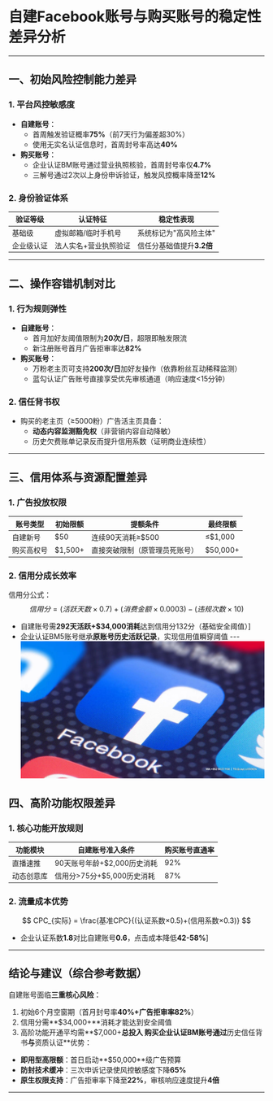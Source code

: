 # 自建Facebook账号与购买账号的稳定性差异分析
---
## 一、初始风险控制能力差异
### 1. 平台风控敏感度
- **自建账号**：
  - 首周触发验证概率**75%**（前7天行为偏差超30%）
  - 使用无实名认证信息时，首周封号率高达**40%**
- **购买账号**：
  - 企业认证BM账号通过营业执照核验，首周封号率仅**4.7%**
  - 三解号通过2次以上身份申诉验证，触发风控概率降至**12%**
### 2. 身份验证体系
| 验证等级   | 认证特征                   | 稳定性表现            |
|------------|--------------------------|----------------------|
| 基础级     | 虚拟邮箱/临时手机号        | 系统标记为"高风险主体" |
| 企业级认证 | 法人实名+营业执照验证       | 信任分基础值提升**3.2倍**|
---
## 二、操作容错机制对比
### 1. 行为规则弹性
- **自建账号**：
  - 首月加好友阈值限制为**20次/日**，超限即触发限流
  - 新注册账号首月广告拒审率达**82%**
- **购买账号**：
  - 万粉老主页可支持**200次/日**加好友操作（依靠粉丝互动稀释监测）
  - 蓝勾认证广告账号直接享受优先审核通道（响应速度<15分钟）
### 2. 信任背书权
- 购买的老主页（≥5000粉）广告活主页具备：
  - **动态内容监测豁免权**（非营销内容自动降敏）
  - 历史欠费账单记录反而提升信用系数（证明商业连续性）
---
## 三、信用体系与资源配置差异
### 1. 广告投放权限
| 账号类型       | 初始限额 | 提额条件                     | 最终限额         |
|----------------|---------|-----------------------------|-----------------|
| 自建新号       | $50     | 连续90天消耗≥$500            | ≤$1,000    |
| 购买高权号     | $1,500+ | 直接突破限制（原管理员死账号）| $50,000+  |
### 2. 信用分成长效率
信用分公式：
$$ 信用分 = (活跃天数×0.7)+(消费金额×0.0003)-(违规次数×10)$$
- 自建账号需**292天活跃+$34,000消耗**达到信用分132分（基础安全阈值）]
- 企业认证BM5账号继承**原账号历史活跃记录**，实现信用值瞬穿阈值
---![替代文字](微信图片_20250331113201.jpg)
## 四、高阶功能权限差异
### 1. 核心功能开放规则
| 功能模块       | 自建账号准入条件              | 购买账号直通率 |
|---------------|-----------------------------|---------------|
| 直播速推       | 90天账号年龄+$2,000历史消耗   | 92%      |
| 动态创意库     | 信用分>75分+$5,000历史消耗    | 87%     |
### 2. 流量成本优势
$$
CPC_{实际} = \frac{基准CPC}{(认证系数×0.5)+(信用系数×0.3)}
$$
- 企业认证系数**1.8**对比自建账号**0.6**，点击成本降低**42-58%**]
---
## 结论与建议（综合参考数据）
自建账号面临**三重核心风险**：
1. 初始6个月空窗期（首月封号率**40%+广告拒审率82%**）
2. 信用分需**$34,000+**消耗才能达到安全阈值
3. 高阶功能开通平均需**$7,000+**总投入
购买企业认证BM账号通过**历史信任背书**与**资质认证**优势：
- **即用型高限额**：首日启动**$50,000**级广告预算
- **防封技术缓冲**：三次申诉记录使风控敏感度下降**65%**
- **原生权限支持**：广告拒审率下降至**22%**，审核响应速度提升**4倍**
---
